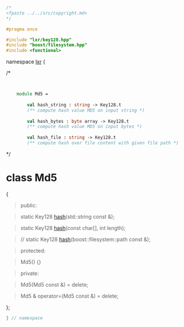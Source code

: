 ```cpp

/*
<fpaste ../../src/copyright.md>
*/

#pragma once

#include "lxr/key128.hpp"
#include "boost/filesystem.hpp"
#include <functional>

````

namespace [lxr](namespace.list) {

/*

```fsharp


    module Md5 = 
    
        val hash_string : string -> Key128.t
        (** compute hash value MD5 on input string *)
    
        val hash_bytes : byte array -> Key128.t
        (** compute hash value MD5 on input bytes *)
    
        val hash_file : string -> Key128.t
        (** compute hash over file content with given file path *)
```

*/

# class Md5

{

>public:

>static Key128 [hash](md5_functions.cpp.md)(std::string const &);

>static Key128 [hash](md5_functions.cpp.md)(const char[], int length);

>// static Key128 [hash](md5_functions.cpp.md)(boost::filesystem::path const &);

>protected:

>Md5() {}

>private:

>Md5(Md5 const &) = delete;

>Md5 & operator=(Md5 const &) = delete;

};

```cpp
} // namespace
```